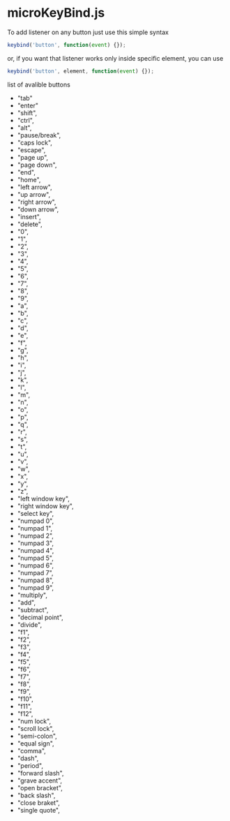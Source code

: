 # microKeyBind.js

To add listener on any button just use this simple syntax
```javascript
keybind('button', function(event) {});
```
or, if you want that listener works only inside specific element, you can use

```javascript
keybind('button', element, function(event) {});
```

list of avalible buttons 

* "tab"
* "enter"
* "shift",
* "ctrl",
* "alt",
* "pause/break",
* "caps lock",
* "escape",
* "page up",
* "page down",
* "end",
* "home",
* "left arrow",
* "up arrow",
* "right arrow",
* "down arrow",
* "insert",
* "delete",
* "0",
* "1",
* "2",
* "3",
* "4",
* "5",
* "6",
* "7",
* "8",
* "9",
* "a",
* "b",
* "c",
* "d",
* "e",
* "f",
* "g",
* "h",
* "i",
* "j",
* "k",
* "l",
* "m",
* "n",
* "o",
* "p",
* "q",
* "r",
* "s",
* "t",
* "u",
* "v",
* "w",
* "x",
* "y",
* "z",
* "left window key",
* "right window key",
* "select key",
* "numpad 0",
* "numpad 1",
* "numpad 2",
* "numpad 3",
* "numpad 4",
* "numpad 5",
* "numpad 6",
* "numpad 7",
* "numpad 8",
* "numpad 9",
* "multiply",
* "add",
* "subtract",
* "decimal point",
* "divide",
* "f1",
* "f2",
* "f3",
* "f4",
* "f5",
* "f6",
* "f7",
* "f8",
* "f9",
* "f10",
* "f11",
* "f12",
* "num lock",
* "scroll lock",
* "semi-colon",
* "equal sign",
* "comma",
* "dash",
* "period",
* "forward slash",
* "grave accent",
* "open bracket",
* "back slash",
* "close braket",
* "single quote",
